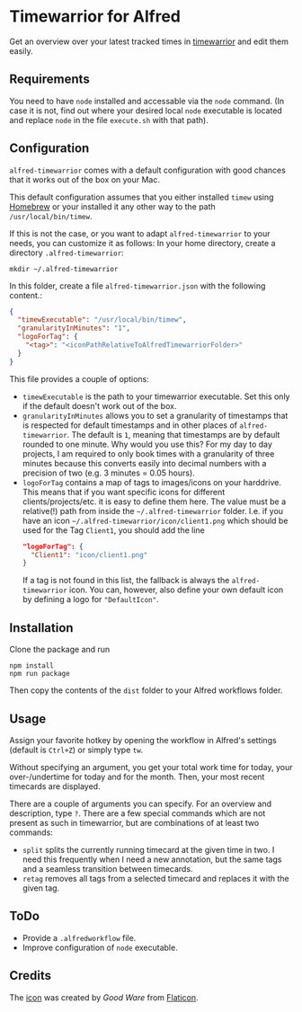 # Timewarrior for Alfred

Get an overview over your latest tracked times in [timewarrior](https://timewarrior.net) and edit them easily.

## Requirements

You need to have `node` installed and accessable via the `node` command.
(In case it is not, find out where your desired local `node` executable is located and replace `node` in the
file `execute.sh` with that path).

## Configuration

`alfred-timewarrior` comes with a default configuration with good chances that it works out of the box on your Mac.

This default configuration assumes that you either installed `timew` using [Homebrew](https://brew.sh) or your installed
it any other way to the path `/usr/local/bin/timew`.

If this is not the case, or you want to adapt `alfred-timewarrior` to your needs, you can customize it as follows:
In your home directory, create a directory `.alfred-timewarrior`:

```shell
mkdir ~/.alfred-timewarrior 
```

In this folder, create a file `alfred-timewarrior.json` with the following content.:

```json
{
  "timewExecutable": "/usr/local/bin/timew",
  "granularityInMinutes": "1",
  "logoForTag": {
    "<tag>": "<iconPathRelativeToAlfredTimewarriorFolder>"
  }
}
```

This file provides a couple of options:

- `timewExecutable` is the path to your timewarrior executable. Set this only if the default doesn't work out of the
  box.
- `granularityInMinutes` allows you to set a granularity of timestamps that is respected for default timestamps and in
  other places of `alfred-timewarrior`. The default is `1`, meaning that timestamps are by default rounded to one
  minute. Why would you use this? For my day to day projects, I am required to only book times with a granularity of
  three minutes because this converts easily into decimal numbers with a precision of two (e.g. 3 minutes = 0.05 hours).
- `logoForTag` contains a map of tags to images/icons on your harddrive. This means that if you want specific icons for
  different clients/projects/etc. it is easy to define them here. The value must be a relative(!) path from inside
  the `~/.alfred-timewarrior` folder. I.e. if you have an icon `~/.alfred-timewarrior/icon/client1.png` which should be
  used for the Tag `Client1`, you should add the line
  ```json
  "logoForTag": {
    "Client1": "icon/client1.png"
  }
  ```
  If a tag is not found in this list, the fallback is always the `alfred-timewarrior` icon. You can, however, also
  define your own default icon by defining a logo for `"DefaultIcon"`.

## Installation

Clone the package and run

```npm
npm install
npm run package
```

Then copy the contents of the `dist` folder to your Alfred workflows folder.

## Usage

Assign your favorite hotkey by opening the workflow in Alfred's settings (default is `Ctrl+Z`) or simply type `tw`.

Without specifying an argument, you get your total work time for today, your over-/undertime for today and for the month. Then, your most recent timecards are displayed.

There are a couple of arguments you can specify. 
For an overview and description, type `?`.
There are a few special commands which are not present as such in timewarrior, but are combinations of at least two commands:
- `split` splits the currently running timecard at the given time in two. I need this frequently when I need a new annotation, but the same tags and a seamless transition between timecards.
- `retag` removes all tags from a selected timecard and replaces it with the given tag.

## ToDo

- Provide a `.alfredworkflow` file.
- Improve configuration of `node` executable.

## Credits

The [icon](https://www.flaticon.com/de/premium-icon/stoppuhr_4533617?term=stoppuhr&page=1&position=5&page=1&position=5&related_id=4533617&origin=search#) was created by *Good Ware* from [Flaticon](https://www.flaticon.com/de/).

